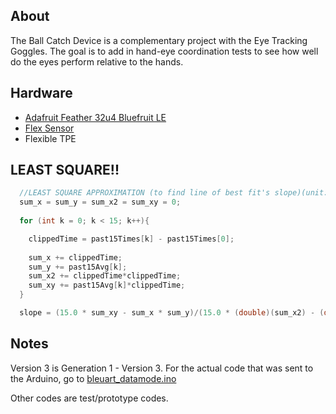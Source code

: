 ## About

The Ball Catch Device is a complementary project with the Eye Tracking Goggles. The goal is to add in hand-eye coordination tests to see how well do the eyes perform relative to the hands.

## Hardware

* [Adafruit Feather 32u4 Bluefruit LE](https://www.adafruit.com/product/2829)
* [Flex Sensor](https://www.sparkfun.com/products/10264)
* Flexible TPE 

## LEAST SQUARE!!

```cpp
  //LEAST SQUARE APPROXIMATION (to find line of best fit's slope)(unit: volt/ms) 
  sum_x = sum_y = sum_x2 = sum_xy = 0;
  
  for (int k = 0; k < 15; k++){

    clippedTime = past15Times[k] - past15Times[0];
    
    sum_x += clippedTime;
    sum_y += past15Avg[k];
    sum_x2 += clippedTime*clippedTime;
    sum_xy += past15Avg[k]*clippedTime;
  }

  slope = (15.0 * sum_xy - sum_x * sum_y)/(15.0 * (double)(sum_x2) - (double)(sum_x * sum_x));
```

## Notes

Version 3 is Generation 1 - Version 3. For the actual code that was sent to the Arduino, go to [bleuart_datamode.ino](https://github.com/jamestlye/Ball-Catch-Device/tree/master/Catch%20Sensor%20V3.0/bleuart_datamode)

Other codes are test/prototype codes.


